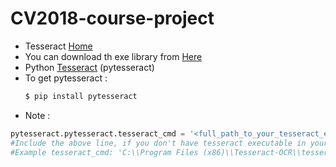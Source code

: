 # CV2018-course-project
* Tesseract [Home](https://github.com/UB-Mannheim/tesseract/wiki)
* You can download th exe library from [Here](https://digi.bib.uni-mannheim.de/tesseract/tesseract-ocr-setup-3.05.01.exe)
* Python [Tesseract](https://github.com/madmaze/pytesseract) (pytesseract)
* To get pytesseract :
  ```python
  $ pip install pytesseract
  ```
 * Note :
 ```python
 pytesseract.pytesseract.tesseract_cmd = '<full_path_to_your_tesseract_executable>'
 #Include the above line, if you don't have tesseract executable in your PATH
 #Example tesseract_cmd: 'C:\\Program Files (x86)\\Tesseract-OCR\\tesseract'
 ```
